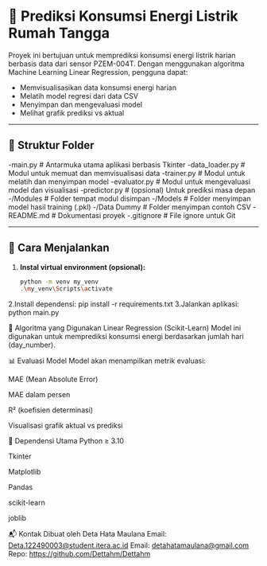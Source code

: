 # 🔌 Prediksi Konsumsi Energi Listrik Rumah Tangga

Proyek ini bertujuan untuk memprediksi konsumsi energi listrik harian berbasis data dari sensor PZEM-004T. Dengan menggunakan algoritma Machine Learning Linear Regression, pengguna dapat:
- Memvisualisasikan data konsumsi energi harian
- Melatih model regresi dari data CSV
- Menyimpan dan mengevaluasi model
- Melihat grafik prediksi vs aktual

---

## 📁 Struktur Folder
-main.py # Antarmuka utama aplikasi berbasis Tkinter
-data_loader.py # Modul untuk memuat dan memvisualisasi data
-trainer.py # Modul untuk melatih dan menyimpan model
-evaluator.py # Modul untuk mengevaluasi model dan visualisasi
-predictor.py # (opsional) Untuk prediksi masa depan
-/Modules # Folder tempat modul disimpan
-/Models # Folder menyimpan model hasil training (.pkl)
-/Data Dummy # Folder menyimpan contoh CSV
-README.md # Dokumentasi proyek
-.gitignore # File ignore untuk Git


---

## 🚀 Cara Menjalankan
1. **Instal virtual environment (opsional):**
   ```bash
   python -m venv my_venv
   .\my_venv\Scripts\activate
2.Install dependensi:
    pip install -r requirements.txt
3.Jalankan aplikasi:
    python main.py

🧠 Algoritma yang Digunakan
Linear Regression (Scikit-Learn)
Model ini digunakan untuk memprediksi konsumsi energi berdasarkan jumlah hari (day_number).

📊 Evaluasi Model
Model akan menampilkan metrik evaluasi:

MAE (Mean Absolute Error)

MAE dalam persen

R² (koefisien determinasi)

Visualisasi grafik aktual vs prediksi

🧰 Dependensi Utama
Python ≥ 3.10

Tkinter

Matplotlib

Pandas

scikit-learn

joblib

📬 Kontak
Dibuat oleh Deta Hata Maulana
Email: Deta.122490003@student.itera.ac.id
Email: detahatamaulana@gmail.com
Repo: https://github.com/Dettahm/Dettahm
